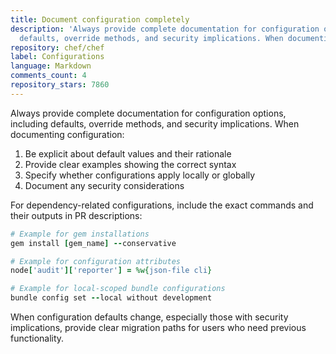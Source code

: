 ```yaml
---
title: Document configuration completely
description: 'Always provide complete documentation for configuration options, including
  defaults, override methods, and security implications. When documenting configuration:'
repository: chef/chef
label: Configurations
language: Markdown
comments_count: 4
repository_stars: 7860
---
```


Always provide complete documentation for configuration options, including defaults, override methods, and security implications. When documenting configuration:

1. Be explicit about default values and their rationale
2. Provide clear examples showing the correct syntax
3. Specify whether configurations apply locally or globally
4. Document any security considerations

For dependency-related configurations, include the exact commands and their outputs in PR descriptions:

```ruby
# Example for gem installations
gem install [gem_name] --conservative

# Example for configuration attributes
node['audit']['reporter'] = %w{json-file cli}

# Example for local-scoped bundle configurations
bundle config set --local without development
```

When configuration defaults change, especially those with security implications, provide clear migration paths for users who need previous functionality.
